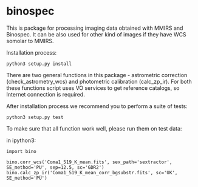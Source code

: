 # binospec
This is package for processing imaging data obtained with MMIRS and Binospec. It can be also used for other kind of images if they  have WCS somolar to MMIRS.

Installation process:

```python3 setup.py install```

There are two general functions in this package - astrometric correction (check_astrometry_wcs) and photometric calibration (calc_zp_ir). For both these functions script uses VO services to get reference catalogs, so Internet connection is required.

After installation process we recommend you to perform a suite of tests:

```python3 setup.py test```

To make sure that all function work well, please run them on test data:

in ipython3:

```
import bino

bino.corr_wcs('Coma1_519_K_mean.fits', sex_path='sextractor', SE_method='PU', sep=12.5, sc='GDR2')
bino.calc_zp_ir('Coma1_519_K_mean_corr_bgsubstr.fits', sc='UK', SE_method='PU')

```
